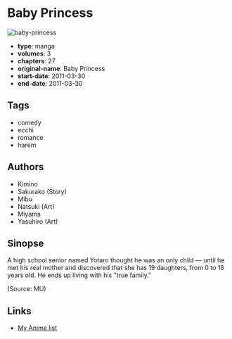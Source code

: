 # Baby Princess

![baby-princess](https://cdn.myanimelist.net/images/manga/3/158532.jpg)

-   **type**: manga
-   **volumes**: 3
-   **chapters**: 27
-   **original-name**: Baby Princess
-   **start-date**: 2011-03-30
-   **end-date**: 2011-03-30

## Tags

-   comedy
-   ecchi
-   romance
-   harem

## Authors

-   Kimino
-   Sakurako (Story)
-   Mibu
-   Natsuki (Art)
-   Miyama
-   Yasuhiro (Art)

## Sinopse

A high school senior named Yotaro thought he was an only child — until he met his real mother and discovered that she has 19 daughters, from 0 to 18 years old. He ends up living with his "true family."

(Source: MU)

## Links

-   [My Anime list](https://myanimelist.net/manga/32205/Baby_Princess)
